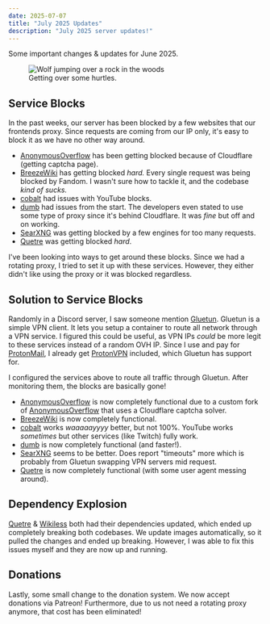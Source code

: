 ```yaml
---
date: 2025-07-07
title: "July 2025 Updates"
description: "July 2025 server updates!"
---
```

Some important changes & updates for June 2025.
<!-- more -->

<figure markdown="span">
  <img alt="Wolf jumping over a rock in the woods" src="{{ config.site_url }}assets/images/blog/19/1.png">
  <figcaption>Getting over some hurtles.</figcaption>
</figure>

## Service Blocks
In the past weeks, our server has been blocked by a few websites that our frontends proxy. Since requests are coming from our IP only, it's easy to block it as we have no other way around.

* [AnonymousOverflow](https://overflow.canine.tools/) has been getting blocked because of Cloudflare (getting captcha page).
* [BreezeWiki](https://breeze.canine.tools/) has getting blocked *hard.* Every single request was being blocked by Fandom. I wasn't sure how to tackle it, and the codebase *kind of sucks.*
* [cobalt](https://cobalt.canine.tools/) had issues with YouTube blocks.
* [dumb](https://dumb.canine.tools/) had issues from the start. The developers even stated to use some type of proxy since it's behind Cloudflare. It was *fine* but off and on working.
* [SearXNG](https://search.canine.tools/) was getting blocked by a few engines for too many requests.
* [Quetre](https://quetre.canine.tools/) was getting blocked *hard*.

I've been looking into ways to get around these blocks. Since we had a rotating proxy, I tried to set it up with these services. However, they either didn't like using the proxy or it was blocked regardless.

## Solution to Service Blocks
Randomly in a Discord server, I saw someone mention [Gluetun](https://github.com/qdm12/gluetun). Gluetun is a simple VPN client. It lets you setup a container to route all network through a VPN service. I figured this could be useful, as VPN IPs *could* be more legit to these services instead of a random OVH IP. Since I use and pay for [ProtonMail](https://protonmail.com), I already get [ProtonVPN](https://protonvpn.com/) included, which Gluetun has support for.

I configured the services above to route all traffic through Gluetun. After monitoring them, the blocks are basically gone!

* [AnonymousOverflow](https://overflow.canine.tools/) is now completely functional due to a custom fork of [AnonymousOverflow](https://git.ngn.tf/ngn/anonymous_overflow) that uses a Cloudflare captcha solver.
* [BreezeWiki](https://breeze.canine.tools/) is now completely functional.
* [cobalt](https://cobalt.canine.tools/) works *waaaaayyyy* better, but not 100%. YouTube works *sometimes* but other services (like Twitch) fully work.
* [dumb](https://dumb.canine.tools/) is now completely functional (and faster!).
* [SearXNG](https://search.canine.tools/) seems to be better. Does report "timeouts" more which is probably from Gluetun swapping VPN servers mid request.
* [Quetre](https://quetre.canine.tools/) is now completely functional (with some user agent messing around).

## Dependency Explosion
[Quetre](https://quetre.canine.tools/) & [Wikiless](https://wikiless.canine.tools/) both had their dependencies updated, which ended up completely breaking both codebases. We update images automatically, so it pulled the changes and ended up breaking. However, I was able to fix this issues myself and they are now up and running.

## Donations
Lastly, some small change to the donation system. We now accept donations via Patreon! Furthermore, due to us not need a rotating proxy anymore, that cost has been eliminated!